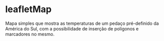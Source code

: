 # leafletMap

Mapa simples que mostra as temperaturas de um pedaço pré-definido da América do Sul, com a possibilidade de inserção de poligonos e marcadores no mesmo.
